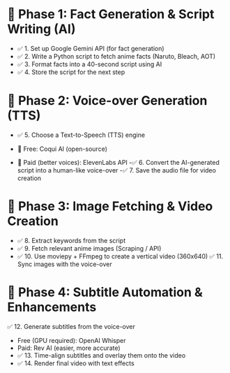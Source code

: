 # 📌 Phase 1: Fact Generation & Script Writing (AI)
- ✅ 1. Set up Google Gemini API (for fact generation)
- ✅ 2. Write a Python script to fetch anime facts (Naruto, Bleach, AOT)
- ✅ 3. Format facts into a 40-second script using AI
- ✅ 4. Store the script for the next step

# 📌 Phase 2: Voice-over Generation (TTS)
- ✅ 5. Choose a Text-to-Speech (TTS) engine

- 🎤 Free: Coqui AI (open-source)
- 🎤 Paid (better voices): ElevenLabs API
-✅ 6. Convert the AI-generated script into a human-like voice-over
-✅ 7. Save the audio file for video creation
# 📌 Phase 3: Image Fetching & Video Creation
- ✅ 8. Extract keywords from the script
- ✅ 9. Fetch relevant anime images (Scraping / API)
- ✅ 10. Use moviepy + FFmpeg to create a vertical video (360x640)
✅ 11. Sync images with the voice-over

# 📌 Phase 4: Subtitle Automation & Enhancements
✅ 12. Generate subtitles from the voice-over

- Free (GPU required): OpenAI Whisper
- Paid: Rev AI (easier, more accurate)
- ✅ 13. Time-align subtitles and overlay them onto the video
- ✅ 14. Render final video with text effects